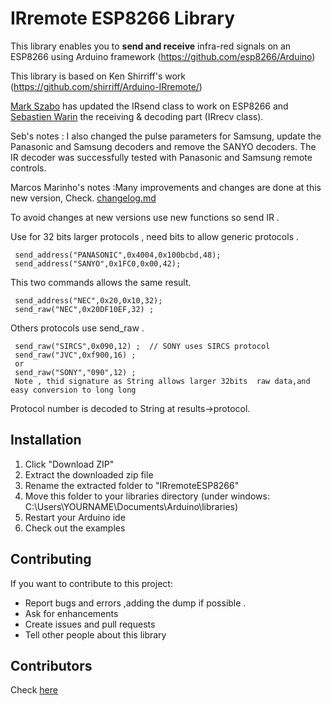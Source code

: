 # IRremote ESP8266 Library

This library enables you to **send and receive** infra-red signals on an ESP8266 using Arduino framework (https://github.com/esp8266/Arduino)

This library is based on Ken Shirriff's work (https://github.com/shirriff/Arduino-IRremote/)

[Mark Szabo](https://github.com/markszabo/IRremoteESP8266) has updated the IRsend class to work on ESP8266 and [Sebastien Warin](https://github.com/sebastienwarin/IRremoteESP8266) the receiving & decoding part (IRrecv class).

Seb's notes : I also changed the pulse parameters for Samsung, update the Panasonic and Samsung decoders and remove the SANYO decoders. The IR decoder was successfully tested with Panasonic and Samsung remote controls.

Marcos Marinho's notes :Many improvements and changes are done at this new version,  Check.  [changelog.md](changelog.md)

To avoid changes at new versions use new functions so send IR . 

Use for 32 bits  larger protocols , need bits to allow generic protocols  . 

     send_address("PANASONIC",0x4004,0x100bcbd,48); 
     send_address("SANYO",0x1FC0,0x00,42); 

This two commands allows the same result. 

     send_address("NEC",0x20,0x10,32); 
     send_raw("NEC",0x20DF10EF,32) ; 

Others protocols use send_raw .
   
     send_raw("SIRCS",0x090,12) ;  // SONY uses SIRCS protocol 
     send_raw("JVC",0xf900,16) ;
     or
     send_raw("SONY","090",12) ;
     Note , thid signature as String allows larger 32bits  raw data,and easy conversion to long long 
     
             
Protocol number is decoded to String at results->protocol. 

## Installation
1. Click "Download ZIP" 
2. Extract the downloaded zip file 
3. Rename the extracted folder to "IRremoteESP8266"
4. Move this folder to your libraries directory (under windows: C:\Users\YOURNAME\Documents\Arduino\libraries\)
5. Restart your Arduino ide
6. Check out the examples

## Contributing
If you want to contribute to this project:
- Report bugs and errors ,adding the dump if possible . 
- Ask for enhancements
- Create issues and pull requests
- Tell other people about this library

## Contributors
Check [here](Contributors.md)
